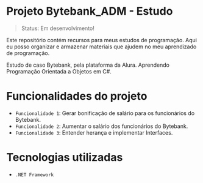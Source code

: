# Projeto Bytebank_ADM - Estudo
> Status: Em desenvolvimento!
<p>Este repositório contém recursos para meus estudos de programação. Aqui eu posso organizar e armazenar materiais que ajudem no meu aprendizado de programação.</p>
<p>Estudo de caso Bytebank, pela plataforma da Alura. Aprendendo Programação Orientada a Objetos em C#.</p>

# Funcionalidades do projeto
- `Funcionalidade 1`: Gerar bonificação de salário para os funcionários do Bytebank.
- `Funcionalidade 2`: Aumentar o salário dos funcionários do Bytebank.
- `Funcionalidade 3`: Entender herança e implementar Interfaces.

# Tecnologias utilizadas
- `.NET Framework`


